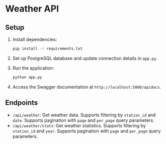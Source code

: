 # Weather API

## Setup

1. Install dependencies:
    ```bash
    pip install -r requirements.txt
    ```

2. Set up PostgreSQL database and update connection details in `app.py`.

3. Run the application:
    ```bash
    python app.py
    ```

4. Access the Swagger documentation at `http://localhost:5000/apidocs`.

## Endpoints

- `/api/weather`: Get weather data. Supports filtering by `station_id` and `date`. Supports pagination with `page` and `per_page` query parameters.
- `/api/weather/stats`: Get weather statistics. Supports filtering by `station_id` and `year`. Supports pagination with `page` and `per_page` query parameters.

